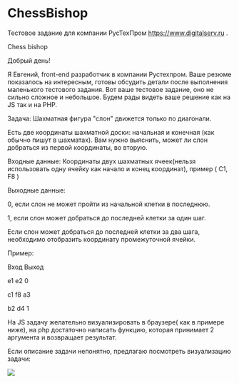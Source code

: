# ChessBishop

Тестовое задание для компании РусТехПром https://www.digitalserv.ru .

Chess bishop

Добрый день!

Я Евгений, front-end разработчик в компании Рустехпром.
Ваше резюме показалось на интересным, готовы обсудить детали после выполнения маленького тестового задания.
Вот ваше тестовое задание, оно не сильно сложное и небольшое.
Будем рады видеть ваше решение как на JS так и на PHP.


Задача:
Шахматная фигура "слон" движется только по диагонали.

Есть две координаты шахматной доски: начальная и конечная (как обычно пишут в шахматах). Вам нужно выяснить, может ли слон добраться из первой координаты, во вторую.



Входные данные:
Координаты двух шахматных ячеек(нельзя использовать одну ячейку как начало и конец координат), пример ( C1, F8 )



Выходные данные:

0, если слон не может пройти из начальной клетки в последнюю.

1, если слон может добраться до последней клетки за один шаг.

Если слон может добраться до последней клетки за два шага, необходимо отобразить координату промежуточной ячейки.



Пример:

Вход        Выход

е1 е2       0

c1 f8       a3

b2 d4       1



На JS задачу желательно визуализировать в браузере( как в примере ниже), на php достаточно написать функцию, которая принимает 2 аргумента и возвращает результат.


Если описание задачи непонятно, предлагаю посмотреть визуализацию задачи:

<img src = "https://af.attachmail.ru/cgi-bin/readmsg?id=15722647481255787457;0;1;1&mode=attachment&email=andrei_87@mail.ru&rid=2126482551415818752233800085611061833131">
